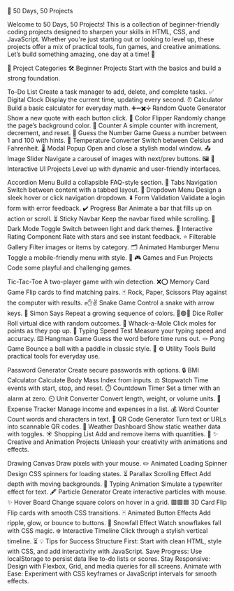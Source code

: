 🌟 50 Days, 50 Projects

Welcome to 50 Days, 50 Projects! This is a collection of beginner-friendly coding projects designed to sharpen your skills in HTML, CSS, and JavaScript. Whether you're just starting out or looking to level up, these projects offer a mix of practical tools, fun games, and creative animations. Let’s build something amazing, one day at a time! 🚀

🎯 Project Categories
🛠️ Beginner Projects
Start with the basics and build a strong foundation.

To-Do List
Create a task manager to add, delete, and complete tasks. ✅
Digital Clock
Display the current time, updating every second. ⏰
Calculator
Build a basic calculator for everyday math. ➕➖✖️➗
Random Quote Generator
Show a new quote with each button click. 💬
Color Flipper
Randomly change the page’s background color. 🎨
Counter
A simple counter with increment, decrement, and reset. 🔢
Guess the Number Game
Guess a number between 1 and 100 with hints. 🎲
Temperature Converter
Switch between Celsius and Fahrenheit. 🌡️
Modal Popup
Open and close a stylish modal window. 📤
Image Slider
Navigate a carousel of images with next/prev buttons. 🖼️
🌈 Interactive UI Projects
Level up with dynamic and user-friendly interfaces.

Accordion Menu
Build a collapsible FAQ-style section. 📑
Tabs Navigation
Switch between content with a tabbed layout. 📖
Dropdown Menu
Design a sleek hover or click navigation dropdown. ⬇️
Form Validation
Validate a login form with error feedback. ✔️
Progress Bar
Animate a bar that fills up on action or scroll. ⏳
Sticky Navbar
Keep the navbar fixed while scrolling. 📌
Dark Mode Toggle
Switch between light and dark themes. 🌙
Interactive Rating Component
Rate with stars and see instant feedback. ⭐
Filterable Gallery
Filter images or items by category. 🗂️
Animated Hamburger Menu
Toggle a mobile-friendly menu with style. 🍔
🎮 Games and Fun Projects
Code some playful and challenging games.

Tic-Tac-Toe
A two-player game with win detection. ❌⭕
Memory Card Game
Flip cards to find matching pairs. 🃏
Rock, Paper, Scissors
Play against the computer with results. ✊✋✌️
Snake Game
Control a snake with arrow keys. 🐍
Simon Says
Repeat a growing sequence of colors. 🔴🟢🔵
Dice Roller
Roll virtual dice with random outcomes. 🎲
Whack-a-Mole
Click moles for points as they pop up. 🐹
Typing Speed Test
Measure your typing speed and accuracy. ⌨️
Hangman Game
Guess the word before time runs out. 🪢
Pong Game
Bounce a ball with a paddle in classic style. 🏓
⚙️ Utility Tools
Build practical tools for everyday use.

Password Generator
Create secure passwords with options. 🔒
BMI Calculator
Calculate Body Mass Index from inputs. ⚖️
Stopwatch
Time events with start, stop, and reset. ⏱️
Countdown Timer
Set a timer with an alarm at zero. ⏲️
Unit Converter
Convert length, weight, or volume units. 📏
Expense Tracker
Manage income and expenses in a list. 💰
Word Counter
Count words and characters in text. 📝
QR Code Generator
Turn text or URLs into scannable QR codes. 📲
Weather Dashboard
Show static weather data with toggles. ☀️
Shopping List
Add and remove items with quantities. 🛒
✨ Creative and Animation Projects
Unleash your creativity with animations and effects.

Drawing Canvas
Draw pixels with your mouse. ✏️
Animated Loading Spinner
Design CSS spinners for loading states. ⏳
Parallax Scrolling Effect
Add depth with moving backgrounds. 🌌
Typing Animation
Simulate a typewriter effect for text. 🖋️
Particle Generator
Create interactive particles with mouse. ✨
Hover Board
Change square colors on hover in a grid. 🟥🟩🟦
3D Card Flip
Flip cards with smooth CSS transitions. 🃏
Animated Button Effects
Add ripple, glow, or bounce to buttons. 🔘
Snowfall Effect
Watch snowflakes fall with CSS magic. ❄️
Interactive Timeline
Click through a stylish vertical timeline. ⏳
💡 Tips for Success
Structure First: Start with clean HTML, style with CSS, and add interactivity with JavaScript.
Save Progress: Use localStorage to persist data like to-do lists or scores.
Stay Responsive: Design with Flexbox, Grid, and media queries for all screens.
Animate with Ease: Experiment with CSS keyframes or JavaScript intervals for smooth effects.
